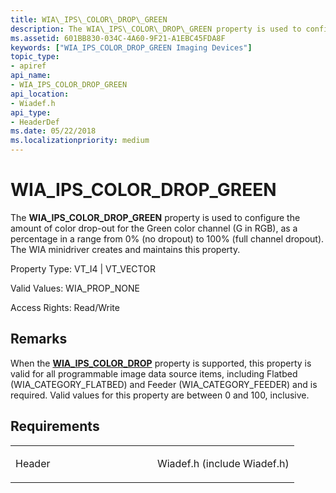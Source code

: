 ```yaml
---
title: WIA\_IPS\_COLOR\_DROP\_GREEN
description: The WIA\_IPS\_COLOR\_DROP\_GREEN property is used to configure the amount of color drop-out for the Green color channel (G in RGB), as a percentage in a range from 0 (no dropout) to 100 (full channel dropout).
ms.assetid: 601BB830-034C-4A60-9F21-A1EBC45FDA8F
keywords: ["WIA_IPS_COLOR_DROP_GREEN Imaging Devices"]
topic_type:
- apiref
api_name:
- WIA_IPS_COLOR_DROP_GREEN
api_location:
- Wiadef.h
api_type:
- HeaderDef
ms.date: 05/22/2018
ms.localizationpriority: medium
---
```


# WIA\_IPS\_COLOR\_DROP\_GREEN


The **WIA\_IPS\_COLOR\_DROP\_GREEN** property is used to configure the amount of color drop-out for the Green color channel (G in RGB), as a percentage in a range from 0% (no dropout) to 100% (full channel dropout). The WIA minidriver creates and maintains this property.



Property Type: VT\_I4 | VT\_VECTOR 

Valid Values: WIA\_PROP\_NONE

Access Rights: Read/Write

Remarks
-------

When the [**WIA\_IPS\_COLOR\_DROP**](wia-ips-color-drop.md) property is supported, this property is valid for all programmable image data source items, including Flatbed (WIA\_CATEGORY\_FLATBED) and Feeder (WIA\_CATEGORY\_FEEDER) and is required. Valid values for this property are between 0 and 100, inclusive.

Requirements
------------

<table>
<colgroup>
<col width="50%" />
<col width="50%" />
</colgroup>
<tbody>
<tr class="odd">
<td><p>Header</p></td>
<td>Wiadef.h (include Wiadef.h)</td>
</tr>
</tbody>
</table>

 

 





